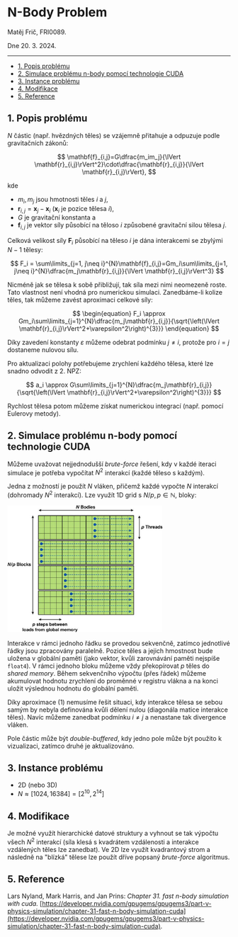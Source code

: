 # N-Body Problem

Matěj Frič, FRI0089.

Dne 20. 3. 2024.

---

- [1. Popis problému](#1-popis-problému)
- [2. Simulace problému n-body pomocí technologie CUDA](#2-simulace-problému-n-body-pomocí-technologie-cuda)
- [3. Instance problému](#3-instance-problému)
- [4. Modifikace](#4-modifikace)
- [5. Reference](#5-reference)

## 1. Popis problému

$N$ částic (např. hvězdných těles) se vzájemně přitahuje a odpuzuje podle gravitačních zákonů:

$$
\mathbf{f}_{i,j}=G\dfrac{m_im_j}{\lVert \mathbf{r}_{i,j}\rVert^2}\cdot\dfrac{\mathbf{r}_{i,j}}{\lVert \mathbf{r}_{i,j}\rVert},
$$

kde

- $m_i,m_j$ jsou hmotnosti těles $i$ a $j$,
- $\mathbf{r}_{i,j} = \mathbf{x}_{j} - \mathbf{x}_{i}$ ($\mathbf{x}_{i}$ je pozice tělesa $i$),
- $G$ je gravitační konstanta a
- $\mathbf{f}_{i,j}$ je vektor síly působící na těloso $i$ způsobené gravitační silou tělesa $j$.

Celková velikost síly $\mathbf{F}_i$ působící na těleso $i$ je dána interakcemi se zbylými $N-1$ tělesy:

$$
F_i = \sum\limits_{j=1, j\neq i}^{N}\mathbf{f}_{i,j}=Gm_i\sum\limits_{j=1, j\neq i}^{N}\dfrac{m_j\mathbf{r}_{i,j}}{\lVert \mathbf{r}_{i,j}\rVert^3}
$$

Nicméně jak se tělesa k sobě přibližují, tak síla mezi nimi neomezeně roste. Tato vlastnost není vhodná pro numerickou simulaci. Zanedbáme-li kolize těles, tak můžeme zavést aproximaci celkové síly:

$$
\begin{equation}
    F_i \approx Gm_i\sum\limits_{j=1}^{N}\dfrac{m_j\mathbf{r}_{i,j}}{\sqrt{\left(\lVert \mathbf{r}_{i,j}\rVert^2+\varepsilon^2\right)^{3}}}
\end{equation}
$$

Díky zavedení konstanty $\varepsilon$ můžeme odebrat podmínku $j\neq i$, protože pro $i=j$ dostaneme nulovou sílu.

Pro aktualizaci polohy potřebujeme zrychlení každého tělesa, které lze snadno odvodit z 2. NPZ:

$$
a_i \approx G\sum\limits_{j=1}^{N}\dfrac{m_j\mathbf{r}_{i,j}}{\sqrt{\left(\lVert \mathbf{r}_{i,j}\rVert^2+\varepsilon^2\right)^{3}}}
$$

Rychlost tělesa potom můžeme získat numerickou integrací (např. pomocí Eulerovy metody).

## 2. Simulace problému n-body pomocí technologie CUDA

Můžeme uvažovat nejjednodušší *brute-force* řešení, kdy v každé iteraci simulace je potřeba vypočítat $N^2$ interakcí (každé těleso s každým).

Jedna z možností je použít $N$ vláken, přičemž každé vypočte $N$ interakcí (dohromady $N^2$ interakcí). Lze využít 1D grid s $N/p, p\in\mathbb{N},$ bloky:

<img src="figures/nbody.jpg" alt="nbody" width="350px">

Interakce v rámci jednoho řádku se provedou sekvenčně, zatímco jednotlivé řádky jsou zpracovány paralelně. Pozice těles a jejich hmostnost bude uložena v globální paměti (jako vektor, kvůli zarovnávání paměti nejspíše `float4`). V rámci jednoho bloku můžeme vždy překopírovat $p$ těles do *shared memory*. Během sekvenčního výpočtu (přes řádek) můžeme akumulovat hodnotu zrychlení do proměnné v registru vlákna a na konci uložit výslednou hodnotu do globální paměti.

Díky aproximace (1) nemusíme řešit situaci, kdy interakce tělesa se sebou samým by nebyla definována kvůli dělení nulou (diagonála matice interakce těles). Navíc můžeme zanedbat podmínku $i\neq j$ a nenastane tak divergence vláken.

Pole částic může být *double-buffered*, kdy jedno pole může být použito k vizualizaci, zatímco druhé je aktualizováno.

## 3. Instance problému

- 2D (nebo 3D)
- $N\approx[1024, 16384]=[2^{10}, 2^{14}]$

<!--$p \leq 1024$, maximální počet vláken pro jeden blok, $\Rightarrow N \leq 2^{20} = 1048576$. Omezení *shared memory* 65536 B na SM.-->

## 4. Modifikace

Je možné využít hierarchické datové struktury a vyhnout se tak výpočtu všech $N^2$ interakcí (síla klesá s kvadrátem vzdálenosti a interakce vzdálených těles lze zanedbat). Ve 2D lze využít kvadrantový strom a následně na "blízká" tělese lze použít dříve popsaný *brute-force* algoritmus.

## 5. Reference

Lars Nyland, Mark Harris, and Jan Prins:
*Chapter 31. fast n-body simulation with cuda.* [https://developer.nvidia.com/gpugems/gpugems3/part-v-physics-simulation/chapter-31-fast-n-body-simulation-cuda](https://developer.nvidia.com/gpugems/gpugems3/part-v-physics-simulation/chapter-31-fast-n-body-simulation-cuda).
